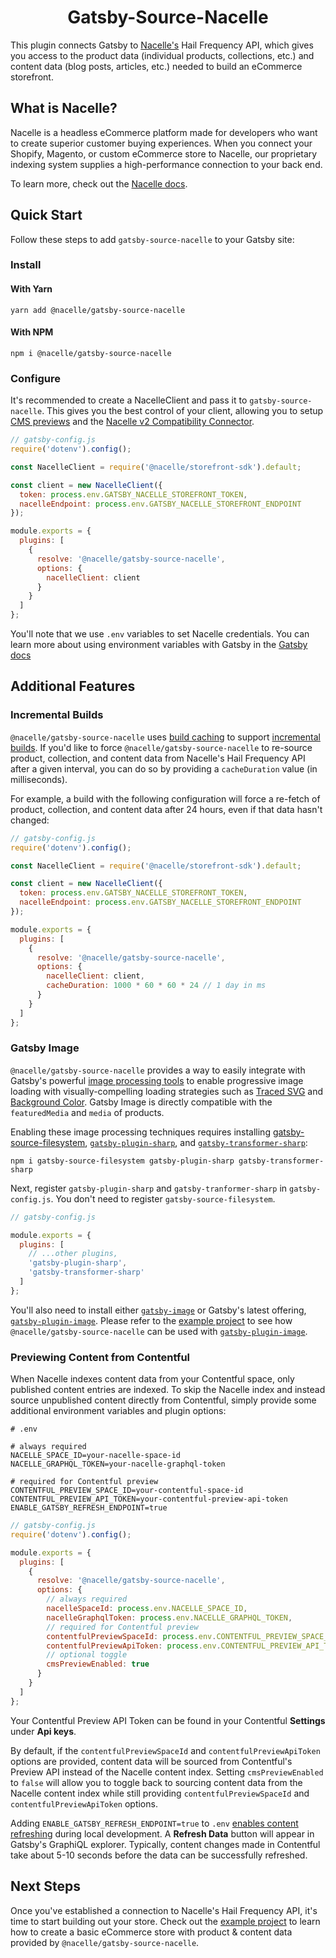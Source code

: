 <h1 align="center">
  Gatsby-Source-Nacelle
</h1>

<!-- [![npm version](https://img.shields.io/npm/v/@nacelle/gatsby-source-nacelle.svg)](https://www.npmjs.com/package/@nacelle/gatsby-source-nacelle) -->
<!-- [![GitHub license](https://img.shields.io/github/license/getnacelle/nacelle-react/tree/main/packages/gatsby-source-nacelle)](https://github.com/getnacelle/nacelle-react/tree/main/packages/gatsby-source-nacelle/blob/master/LICENSE) -->

This plugin connects Gatsby to [Nacelle's](https://www.getnacelle.com) Hail Frequency API, which gives you access to the product data (individual products, collections, etc.) and content data (blog posts, articles, etc.) needed to build an eCommerce storefront.

## What is Nacelle?

Nacelle is a headless eCommerce platform made for developers who want to create superior customer buying experiences. When you connect your Shopify, Magento, or custom eCommerce store to Nacelle, our proprietary indexing system supplies a high-performance connection to your back end.

To learn more, check out the [Nacelle docs](https://docs.getnacelle.com/intro.html#what-is-nacelle).

## Quick Start

Follow these steps to add `gatsby-source-nacelle` to your Gatsby site:

### Install

#### With Yarn

```shell
yarn add @nacelle/gatsby-source-nacelle
```

#### With NPM

```shell
npm i @nacelle/gatsby-source-nacelle
```

### Configure

It's recommended to create a NacelleClient and pass it to `gatsby-source-nacelle`. This gives you the best control of your client, allowing you to setup [CMS previews](https://docs.getnacelle.com/integrations/contentful-preview.html) and the [Nacelle v2 Compatibility Connector](https://www.npmjs.com/package/@nacelle/compatibility-connector).

```javascript
// gatsby-config.js
require('dotenv').config();

const NacelleClient = require('@nacelle/storefront-sdk').default;

const client = new NacelleClient({
  token: process.env.GATSBY_NACELLE_STOREFRONT_TOKEN,
  nacelleEndpoint: process.env.GATSBY_NACELLE_STOREFRONT_ENDPOINT
});

module.exports = {
  plugins: [
    {
      resolve: '@nacelle/gatsby-source-nacelle',
      options: {
        nacelleClient: client
      }
    }
  ]
};
```

You'll note that we use `.env` variables to set Nacelle credentials. You can learn more about using environment variables with Gatsby in the [Gatsby docs](https://www.gatsbyjs.org/docs/environment-variables/)

## Additional Features

### Incremental Builds

`@nacelle/gatsby-source-nacelle` uses [build caching](https://www.gatsbyjs.com/docs/build-caching/) to support [incremental builds](https://www.gatsbyjs.com/blog/2020-04-22-announcing-incremental-builds/). If you'd like to force `@nacelle/gatsby-source-nacelle` to re-source product, collection, and content data from Nacelle's Hail Frequency API after a given interval, you can do so by providing a `cacheDuration` value (in milliseconds).

For example, a build with the following configuration will force a re-fetch of product, collection, and content data after 24 hours, even if that data hasn't changed:

```js
// gatsby-config.js
require('dotenv').config();

const NacelleClient = require('@nacelle/storefront-sdk').default;

const client = new NacelleClient({
  token: process.env.GATSBY_NACELLE_STOREFRONT_TOKEN,
  nacelleEndpoint: process.env.GATSBY_NACELLE_STOREFRONT_ENDPOINT
});

module.exports = {
  plugins: [
    {
      resolve: '@nacelle/gatsby-source-nacelle',
      options: {
        nacelleClient: client,
        cacheDuration: 1000 * 60 * 60 * 24 // 1 day in ms
      }
    }
  ]
};
```

### Gatsby Image

`@nacelle/gatsby-source-nacelle` provides a way to easily integrate with Gatsby's powerful [image processing tools](https://www.gatsbyjs.org/docs/working-with-images/#optimizing-images-with-gatsby-image) to enable progressive image loading with visually-compelling loading strategies such as [Traced SVG](https://using-gatsby-image.gatsbyjs.org/traced-svg/) and [Background Color](https://using-gatsby-image.gatsbyjs.org/background-color/). Gatsby Image is directly compatible with the `featuredMedia` and `media` of products.

Enabling these image processing techniques requires installing [gatsby-source-filesystem](https://www.npmjs.com/package/gatsby-source-filesystem), [`gatsby-plugin-sharp`](https://www.npmjs.com/package/gatsby-plugin-sharp), and [`gatsby-transformer-sharp`](https://www.npmjs.com/package/gatsby-transformer-sharp):

```
npm i gatsby-source-filesystem gatsby-plugin-sharp gatsby-transformer-sharp
```

Next, register `gatsby-plugin-sharp` and `gatsby-tranformer-sharp` in `gatsby-config.js`. You don't need to register `gatsby-source-filesystem`.

```js
// gatsby-config.js

module.exports = {
  plugins: [
    // ...other plugins,
    'gatsby-plugin-sharp',
    'gatsby-transformer-sharp'
  ]
};
```

You'll also need to install either [`gatsby-image`](https://www.npmjs.com/package/gatsby-image) or Gatsby's latest offering, [`gatsby-plugin-image`](https://www.npmjs.com/package/gatsby-plugin-image). Please refer to the [example project](../../examples/gatsby) to see how `@nacelle/gatsby-source-nacelle` can be used with [`gatsby-plugin-image`](https://www.npmjs.com/package/gatsby-plugin-image).

### Previewing Content from Contentful

When Nacelle indexes content data from your Contentful space, only published content entries are indexed. To skip the Nacelle index and instead source unpublished content directly from Contentful, simply provide some additional environment variables and plugin options:

```dotenv
# .env

# always required
NACELLE_SPACE_ID=your-nacelle-space-id
NACELLE_GRAPHQL_TOKEN=your-nacelle-graphql-token

# required for Contentful preview
CONTENTFUL_PREVIEW_SPACE_ID=your-contentful-space-id
CONTENTFUL_PREVIEW_API_TOKEN=your-contentful-preview-api-token
ENABLE_GATSBY_REFRESH_ENDPOINT=true
```

```javascript
// gatsby-config.js
require('dotenv').config();

module.exports = {
  plugins: [
    {
      resolve: '@nacelle/gatsby-source-nacelle',
      options: {
        // always required
        nacelleSpaceId: process.env.NACELLE_SPACE_ID,
        nacelleGraphqlToken: process.env.NACELLE_GRAPHQL_TOKEN,
        // required for Contentful preview
        contentfulPreviewSpaceId: process.env.CONTENTFUL_PREVIEW_SPACE_ID,
        contentfulPreviewApiToken: process.env.CONTENTFUL_PREVIEW_API_TOKEN,
        // optional toggle
        cmsPreviewEnabled: true
      }
    }
  ]
};
```

Your Contentful Preview API Token can be found in your Contentful **Settings** under **Api keys**.

By default, if the `contentfulPreviewSpaceId` and `contentfulPreviewApiToken` options are provided, content data will be sourced from Contentful's Preview API instead of the Nacelle content index. Setting `cmsPreviewEnabled` to `false` will allow you to toggle back to sourcing content data from the Nacelle content index while still providing `contentfulPreviewSpaceId` and `contentfulPreviewApiToken` options.

Adding `ENABLE_GATSBY_REFRESH_ENDPOINT=true` to `.env` [enables content refreshing](https://www.gatsbyjs.com/docs/refreshing-content/) during local development. A **Refresh Data** button will appear in Gatsby's GraphiQL explorer. Typically, content changes made in Contentful take about 5-10 seconds before the data can be successfully refreshed.

## Next Steps

Once you've established a connection to Nacelle's Hail Frequency API, it's time to start building out your store. Check out the [example project](../../examples/gatsby) to learn how to create a basic eCommerce store with product & content data provided by `@nacelle/gatsby-source-nacelle`.
